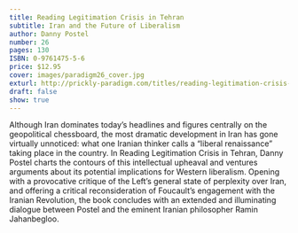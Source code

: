 ```yaml
---
title: Reading Legitimation Crisis in Tehran
subtitle: Iran and the Future of Liberalism
author: Danny Postel
number: 26
pages: 130
ISBN: 0-9761475-5-6
price: $12.95
cover: images/paradigm26_cover.jpg
exturl: http://prickly-paradigm.com/titles/reading-legitimation-crisis-tehran-iran-and-future-liberalism.html
draft: false
show: true
---
```

Although Iran dominates today’s headlines and figures centrally on the geopolitical chessboard, the most dramatic development in Iran has gone virtually unnoticed: what one Iranian thinker calls a “liberal renaissance” taking place in the country. In Reading Legitimation Crisis in Tehran, Danny Postel charts the contours of this intellectual upheaval and ventures arguments about its potential implications for Western liberalism. Opening with a provocative critique of the Left’s general state of perplexity over Iran, and offering a critical reconsideration of Foucault’s engagement with the Iranian Revolution, the book concludes with an extended and illuminating dialogue between Postel and the eminent Iranian philosopher Ramin Jahanbegloo.